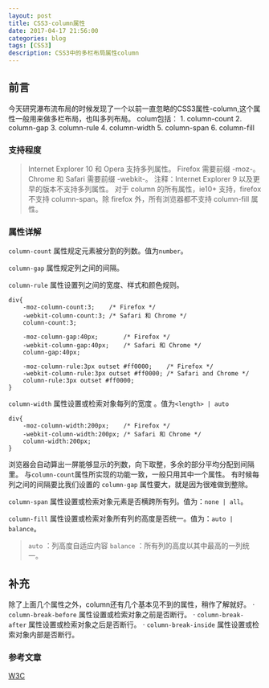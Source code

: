 ```yaml
---
layout: post
title: CSS3-column属性
date: 2017-04-17 21:56:00
categories: blog
tags: [CSS3]
description: CSS3中的多栏布局属性column
---
```


## 前言

今天研究瀑布流布局的时候发现了一个以前一直忽略的CSS3属性-column,这个属性一般用来做多栏布局，也叫多列布局。
colum包括：
	1\. column-count
	2\. column-gap
	3\. column-rule
	4\. column-width
	5\. column-span
	6\. column-fill

### 支持程度

> Internet Explorer 10 和 Opera 支持多列属性。
> Firefox 需要前缀 -moz-。
> Chrome 和 Safari 需要前缀 -webkit-。
> 注释：Internet Explorer 9 以及更早的版本不支持多列属性。
> 对于 column 的所有属性，ie10+ 支持，firefox 不支持 column-span。除 firefox 外，所有浏览器都不支持 column-fill 属性。

### 属性详解

`column-count` 属性规定元素被分割的列数。值为`number`。

`column-gap` 属性规定列之间的间隔。

`column-rule` 属性设置列之间的宽度、样式和颜色规则。

	div{
		-moz-column-count:3; 	/* Firefox */
		-webkit-column-count:3; /* Safari 和 Chrome */
		column-count:3;
		
		-moz-column-gap:40px;		/* Firefox */
		-webkit-column-gap:40px;	/* Safari 和 Chrome */
		column-gap:40px;
		
		-moz-column-rule:3px outset #ff0000;	/* Firefox */
		-webkit-column-rule:3px outset #ff0000;	/* Safari and Chrome */
		column-rule:3px outset #ff0000;
	}

`column-width` 属性设置或检索对象每列的宽度 。值为`<length> | auto`

	div{
		-moz-column-width:200px; 	/* Firefox */
		-webkit-column-width:200px; /* Safari 和 Chrome */
		column-width:200px;
	}

浏览器会自动算出一屏能够显示的列数，向下取整，多余的部分平均分配到间隔里。
与`column-count`属性所实现的功能一致，一般只用其中一个属性。
有时候每列之间的间隔要比我们设置的 `column-gap` 属性要大，就是因为很难做到整除。

`column-span` 属性设置或检索对象元素是否横跨所有列。值为：`none | all`。 

`column-fill` 属性设置或检索对象所有列的高度是否统一。值为：`auto | balance`。
> `auto` ：列高度自适应内容
> `balance` ：所有列的高度以其中最高的一列统一。


## 补充

除了上面几个属性之外，column还有几个基本见不到的属性，稍作了解就好。
· `column-break-before` 属性设置或检索对象之前是否断行。
· `column-break-after` 属性设置或检索对象之后是否断行。
· `column-break-inside` 属性设置或检索对象内部是否断行。


### 参考文章

[W3C](http://www.w3school.com.cn/cssref/pr_columns.asp)


